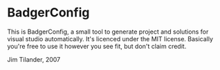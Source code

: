 # BadgerConfig

This is BadgerConfig, a small tool to generate project and solutions for visual studio automatically.
It's licenced under the MIT license. Basically you're free to use it however you see fit, but don't claim credit.

Jim Tilander, 2007
